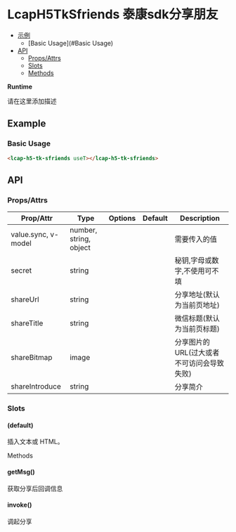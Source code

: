 <!-- 该 README.md 根据 api.yaml 和 docs/*.md 自动生成，为了方便在 GitHub 和 NPM 上查阅。如需修改，请查看源文件 -->

# LcapH5TkSfriends 泰康sdk分享朋友

- [示例](#示例)
    - [Basic Usage](#Basic Usage)
- [API]()
    - [Props/Attrs](#propsattrs)
    - [Slots](#slots)
    - [Methods](#methods)

**Runtime**

请在这里添加描述

## Example
### Basic Usage

``` html
<lcap-h5-tk-sfriends useT></lcap-h5-tk-sfriends>
```

## API
### Props/Attrs

| Prop/Attr | Type | Options | Default | Description |
| --------- | ---- | ------- | ------- | ----------- |
| value.sync, v-model | number, string, object |  |  | 需要传入的值 |
| secret | string |  |  | 秘钥,字母或数字,不使用可不填 |
| shareUrl | string |  |  | 分享地址(默认为当前页地址) |
| shareTitle | string |  |  | 微信标题(默认为当前页标题) |
| shareBitmap | image |  |  | 分享图片的URL(过大或者不可访问会导致失败) |
| shareIntroduce | string |  |  | 分享简介 |

### Slots

#### (default)

插入文本或 HTML。

Methods

#### getMsg()

获取分享后回调信息

#### invoke()

调起分享

